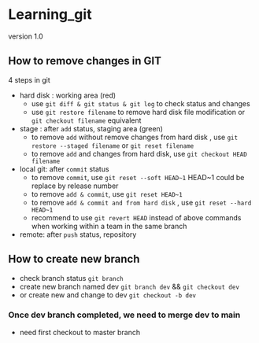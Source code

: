 # Learning_git
version 1.0
## How to remove changes in GIT
4 steps in git
- hard disk : working area (red)
  - use `git diff & git status & git log` to check status and changes
  - use `git restore filename` to remove hard disk file modification or `git checkout filename` equivalent 
- stage : after `add` status, staging area (green)
  - to remove `add` without remove changes from hard disk , use `git restore --staged filename`  or `git reset filename` 
  - to remove `add` and changes from hard disk, use `git checkout HEAD filename` 
- local git: after `commit` status
  - to remove `commit`, use `git reset --soft HEAD~1` HEAD~1 could be replace by release number
  - to remove `add & commit`, use `git reset HEAD~1`  
  - to remove `add & commit and from hard disk` , use `git reset --hard HEAD~1` 
  - recommend to use `git revert HEAD` instead of above commands when working within a team in the same branch 
- remote: after `push` status, repository 
## How to create new branch
- check branch status `git branch`
- create new branch named dev `git branch dev` && `git checkout dev` 
- or create new and change to dev `git checkout -b dev`
### Once dev branch completed, we need to merge dev to main
- need first checkout to master branch 